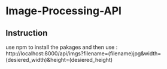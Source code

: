 # Image-Processing-API 
## Instruction 
use npm to install the pakages and then use : http://localhost:8000/api/imgs?filename=(filename)jpg&width=(desiered_width)&height=(desiered_height)
